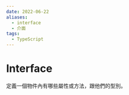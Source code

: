 ```yaml
---
date: 2022-06-22
aliases:
  - interface
  - 介面
tags:
  - TypeScript
---
```


# Interface

定義一個物件內有哪些屬性或方法，跟他們的型別。

